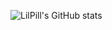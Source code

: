 ![LilPill's GitHub stats](https://github-readme-stats.vercel.app/api?username=lilpill&theme=dracula)

